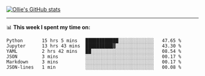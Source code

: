 <!--
**icedpanda/icedpanda** is a ✨ _special_ ✨ repository because its `README.md` (this file) appears on your GitHub profile.

Here are some ideas to get you started:

- 🔭 I’m currently working on ...
- 🌱 I’m currently learning ...
- 👯 I’m looking to collaborate on ...
- 🤔 I’m looking for help with ...
- 💬 Ask me about ...
- 📫 How to reach me: ...
- 😄 Pronouns: ...
- ⚡ Fun fact: ...
-->
[![Ollie's GitHub stats](https://github-readme-stats-icedpanda.vercel.app/api?username=icedpanda&count_private=true&show_icons=true)](https://github.com/icedpanda)

---
📊 **This week I spent my time on:**
<!--START_SECTION:waka-->

```text
Python       15 hrs 5 mins   ████████████░░░░░░░░░░░░░   47.65 %
Jupyter      13 hrs 43 mins  ██████████▓░░░░░░░░░░░░░░   43.30 %
YAML         2 hrs 42 mins   ██░░░░░░░░░░░░░░░░░░░░░░░   08.54 %
JSON         3 mins          ░░░░░░░░░░░░░░░░░░░░░░░░░   00.17 %
Markdown     3 mins          ░░░░░░░░░░░░░░░░░░░░░░░░░   00.17 %
JSON-lines   1 min           ░░░░░░░░░░░░░░░░░░░░░░░░░   00.08 %
```

<!--END_SECTION:waka-->
